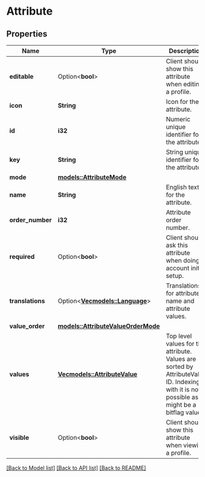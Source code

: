 # Attribute

## Properties

Name | Type | Description | Notes
------------ | ------------- | ------------- | -------------
**editable** | Option<**bool**> | Client should show this attribute when editing a profile. | [optional][default to true]
**icon** | **String** | Icon for the attribute. | 
**id** | **i32** | Numeric unique identifier for the attribute. | 
**key** | **String** | String unique identifier for the attribute. | 
**mode** | [**models::AttributeMode**](AttributeMode.md) |  | 
**name** | **String** | English text for the attribute. | 
**order_number** | **i32** | Attribute order number. | 
**required** | Option<**bool**> | Client should ask this attribute when doing account initial setup. | [optional][default to false]
**translations** | Option<[**Vec<models::Language>**](Language.md)> | Translations for attribute name and attribute values. | [optional][default to []]
**value_order** | [**models::AttributeValueOrderMode**](AttributeValueOrderMode.md) |  | 
**values** | [**Vec<models::AttributeValue>**](AttributeValue.md) | Top level values for the attribute.  Values are sorted by AttributeValue ID. Indexing with it is not possible as ID might be a bitflag value. | 
**visible** | Option<**bool**> | Client should show this attribute when viewing a profile. | [optional][default to true]

[[Back to Model list]](../README.md#documentation-for-models) [[Back to API list]](../README.md#documentation-for-api-endpoints) [[Back to README]](../README.md)


